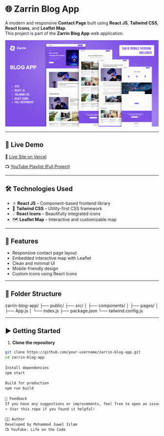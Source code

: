 # 🌐 Zarrin Blog App

A modern and responsive **Contact Page** built using **React JS**, **Tailwind CSS**, **React Icons**, and **Leaflet Map**.  
This project is part of the **Zarrin Blog App** web application.

![Zarrin Blog Screenshot](public/web-app.png)

---

## 🚀 Live Demo

🔗 [Live Site on Vercel](https://zarrrin-blog-7ca89re53-mohammodjuwelislams-projects.vercel.app/)

📺 [YouTube Playlist (Full Project)](https://www.youtube.com/playlist?list=PLs50Ya1pVGvDAyiwlcepb69B-qqUQ7BaE)

---

## 🛠️ Technologies Used

- ⚛️ **React JS** – Component-based frontend library  
- 🎨 **Tailwind CSS** – Utility-first CSS framework  
- 💡 **React Icons** – Beautifully integrated icons  
- 🗺️ **Leaflet Map** – Interactive and customizable map  

---

## 📌 Features

- Responsive contact page layout  
- Embedded interactive map with Leaflet  
- Clean and minimal UI  
- Mobile-friendly design  
- Custom icons using React Icons

---

## 📂 Folder Structure
zarrin-blog-app/
├── public/
├── src/
│ ├── components/
│ ├── pages/
│ ├── App.js
│ └── index.js
├── package.json
└── tailwind.config.js


---

## ▶️ Getting Started

1. **Clone the repository**

```bash
git clone https://github.com/your-username/zarrin-blog-app.git
cd zarrin-blog-app

Install dependencies
npm start

Build for production
npm run build

💬 Feedback
If you have any suggestions or improvements, feel free to open an issue or submit a pull request.
⭐ Star this repo if you found it helpful!

🧑‍💻 Author
Developed by Mohammod Juwel Islam
📺 YouTube: Life on the Code


